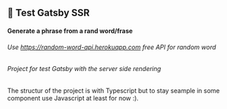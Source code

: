 ## 🚀 Test Gatsby SSR

#### Generate a phrase from a rand word/frase
###### Use https://random-word-api.herokuapp.com free API for random word
###### Project for test Gatsby with the server side rendering

The structur of the project is with Typescript but to stay seample in some component use Javascript at least for now :).
